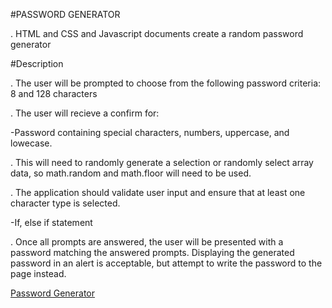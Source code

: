 #PASSWORD GENERATOR

. HTML and CSS and Javascript documents create a random password generator

#Description

. The user will be prompted to choose from the following password criteria: 8 and 128 characters

. The user will recieve a confirm for:

  -Password containing special characters, numbers, uppercase, and lowecase.
  
. This will need to randomly generate a selection or randomly select array data, so math.random and math.floor will need to be used.

. The application should validate user input and ensure that at least one character type is selected.

  -If, else if statement
  
. Once all prompts are answered, the user will be presented with a password matching the answered prompts. Displaying the generated password in an alert is acceptable, but attempt to write the password to the page instead.


[Password Generator](https://zahra315.github.io/password-generator/)
